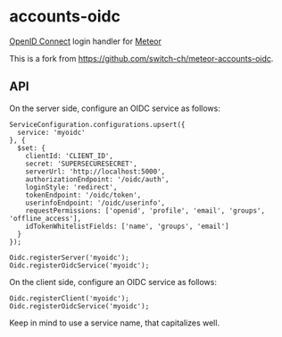 # accounts-oidc

[OpenID Connect](https://openid.net/connect/) login handler for [Meteor](https://www.meteor.com/)

This is a fork from <https://github.com/switch-ch/meteor-accounts-oidc>.


## API

On the server side, configure an OIDC service as follows:

```
ServiceConfiguration.configurations.upsert({
  service: 'myoidc'
}, {
  $set: {
    clientId: 'CLIENT_ID',
    secret: 'SUPERSECURESECRET',
    serverUrl: 'http://localhost:5000',
    authorizationEndpoint: '/oidc/auth',
    loginStyle: 'redirect',
    tokenEndpoint: '/oidc/token',
    userinfoEndpoint: '/oidc/userinfo',
    requestPermissions: ['openid', 'profile', 'email', 'groups', 'offline_access'],
    idTokenWhitelistFields: ['name', 'groups', 'email']
  }
});

Oidc.registerServer('myoidc');
Oidc.registerOidcService('myoidc');
```

On the client side, configure an OIDC service as follows:

```
Oidc.registerClient('myoidc');
Oidc.registerOidcService('myoidc');
```

Keep in mind to use a service name, that capitalizes well.
